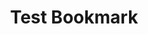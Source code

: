 ---
id: test123
title: "Test Bookmark"
url: https://example.com
tags: ["test"]
createdAt: 2024-01-01T00:00:00.000Z
updatedAt: 2025-10-07T05:29:25.335Z
---